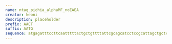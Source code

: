```yaml
---
name: ntag_pichia_alphaMF_noEAEA
creator: keoni
description: placeholder
prefix: AACT
suffix: AATG
sequence: atgagatttccttcaatttttactgctgttttattcgcagcatcctccgcattagctgctccagtcaacactacaacagaagatgaaacggcacaaattccggctgaagctgtcatcggttactcagatttagaaggggatttcgatgttgctgttttgccattttccaacagcacaaataacgggttattgtttataaatactactattgccagcattgctgctaaagaagaaggggtatctctcgagaaaagagg
---
```

